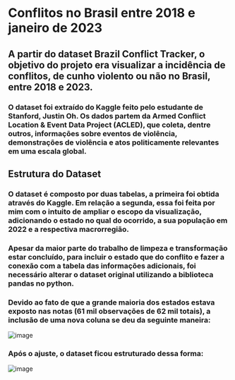 # Conflitos no Brasil entre 2018 e janeiro de 2023

## A partir do dataset Brazil Conflict Tracker, o objetivo do projeto era visualizar a incidência de conflitos, de cunho violento ou não no Brasil, entre 2018 e 2023.

### O dataset foi extraído do Kaggle feito pelo estudante de Stanford, Justin Oh. Os dados partem da Armed Conflict Location & Event Data Project (ACLED), que coleta, dentre outros, informações sobre eventos de violência, demonstrações de violência e atos politicamente relevantes em uma escala global.

## Estrutura do Dataset

### O dataset é composto por duas tabelas, a primeira foi obtida através do Kaggle. Em relação a segunda, essa foi feita por mim com o intuito de ampliar o escopo da visualização, adicionando o estado no qual do ocorrido, a sua população em 2022 e a  respectiva macrorregião.
### Apesar da maior parte do trabalho de limpeza e transformação estar concluído, para incluir o estado que do conflito e fazer a conexão com a tabela das informações adicionais, foi necessário alterar o dataset original utilizando a biblioteca pandas no python. 
### Devido ao fato de que a grande maioria dos estados estava exposto nas notas (61 mil observações de 62 mil totais), a inclusão de uma nova coluna se deu da seguinte maneira:

![image](https://github.com/user-attachments/assets/7fc97753-014c-40f2-8e1f-fb664708c37a)
### Após o ajuste, o dataset ficou estruturado dessa forma:

![image](https://github.com/user-attachments/assets/c8583a60-5bab-4068-a73a-815b4f3438d0)

